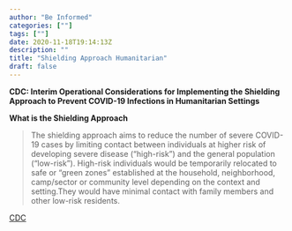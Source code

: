 ```yaml
---
author: "Be Informed"
categories: [""]
tags: [""]
date: 2020-11-18T19:14:13Z
description: ""
title: "Shielding Approach Humanitarian"
draft: false
---
```


**CDC: Interim Operational Considerations for  Implementing the Shielding Approach  to Prevent COVID-19 Infections in  Humanitarian Settings**  

**What is the Shielding Approach**  

> The shielding approach aims to reduce the number of severe COVID-19  cases by limiting contact between individuals at higher risk of  developing severe disease (“high-risk”) and the general population  (“low-risk”). High-risk individuals would be temporarily relocated to  safe or “green zones” established at the household, neighborhood,  camp/sector or community level depending on the context and setting.They would have minimal contact with family members and other low-risk residents.

[CDC](https://www.cdc.gov/coronavirus/2019-ncov/global-covid-19/shielding-approach-humanitarian.html)